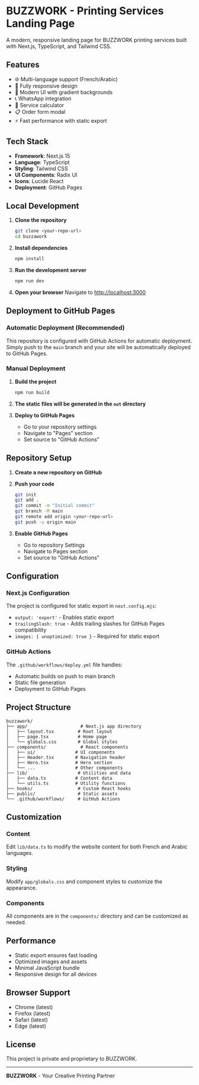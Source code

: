 # BUZZWORK - Printing Services Landing Page

A modern, responsive landing page for BUZZWORK printing services built with Next.js, TypeScript, and Tailwind CSS.

## Features

- 🌐 Multi-language support (French/Arabic)
- 📱 Fully responsive design
- 🎨 Modern UI with gradient backgrounds
- 📞 WhatsApp integration
- 💼 Service calculator
- 📋 Order form modal
- ⚡ Fast performance with static export

## Tech Stack

- **Framework**: Next.js 15
- **Language**: TypeScript
- **Styling**: Tailwind CSS
- **UI Components**: Radix UI
- **Icons**: Lucide React
- **Deployment**: GitHub Pages

## Local Development

1. **Clone the repository**
   ```bash
   git clone <your-repo-url>
   cd buzzawork
   ```

2. **Install dependencies**
   ```bash
   npm install
   ```

3. **Run the development server**
   ```bash
   npm run dev
   ```

4. **Open your browser**
   Navigate to [http://localhost:3000](http://localhost:3000)

## Deployment to GitHub Pages

### Automatic Deployment (Recommended)

This repository is configured with GitHub Actions for automatic deployment. Simply push to the `main` branch and your site will be automatically deployed to GitHub Pages.

### Manual Deployment

1. **Build the project**
   ```bash
   npm run build
   ```

2. **The static files will be generated in the `out` directory**

3. **Deploy to GitHub Pages**
   - Go to your repository settings
   - Navigate to "Pages" section
   - Set source to "GitHub Actions"

## Repository Setup

1. **Create a new repository on GitHub**
2. **Push your code**
   ```bash
   git init
   git add .
   git commit -m "Initial commit"
   git branch -M main
   git remote add origin <your-repo-url>
   git push -u origin main
   ```

3. **Enable GitHub Pages**
   - Go to repository Settings
   - Navigate to Pages section
   - Set source to "GitHub Actions"

## Configuration

### Next.js Configuration
The project is configured for static export in `next.config.mjs`:
- `output: 'export'` - Enables static export
- `trailingSlash: true` - Adds trailing slashes for GitHub Pages compatibility
- `images: { unoptimized: true }` - Required for static export

### GitHub Actions
The `.github/workflows/deploy.yml` file handles:
- Automatic builds on push to main branch
- Static file generation
- Deployment to GitHub Pages

## Project Structure

```
buzzawork/
├── app/                    # Next.js app directory
│   ├── layout.tsx         # Root layout
│   ├── page.tsx           # Home page
│   └── globals.css        # Global styles
├── components/             # React components
│   ├── ui/               # UI components
│   ├── Header.tsx        # Navigation header
│   ├── Hero.tsx          # Hero section
│   └── ...               # Other components
├── lib/                   # Utilities and data
│   ├── data.ts           # Content data
│   └── utils.ts          # Utility functions
├── hooks/                 # Custom React hooks
├── public/                # Static assets
└── .github/workflows/     # GitHub Actions
```

## Customization

### Content
Edit `lib/data.ts` to modify the website content for both French and Arabic languages.

### Styling
Modify `app/globals.css` and component styles to customize the appearance.

### Components
All components are in the `components/` directory and can be customized as needed.

## Performance

- Static export ensures fast loading
- Optimized images and assets
- Minimal JavaScript bundle
- Responsive design for all devices

## Browser Support

- Chrome (latest)
- Firefox (latest)
- Safari (latest)
- Edge (latest)

## License

This project is private and proprietary to BUZZWORK.

---

**BUZZWORK** - Your Creative Printing Partner